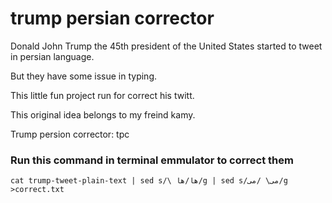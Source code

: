 # trump persian corrector

Donald John Trump the 45th president of the United States started to tweet in persian language.

But they have some issue in typing.

This little fun project run for correct his twitt.

This original idea belongs to my freind kamy.

Trump persion corrector: tpc

### Run this command in terminal emmulator to correct them ###

`cat trump-tweet-plain-text | sed s/\ ها/‌ها/g | sed s/می\ /می‌/g >correct.txt`
